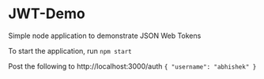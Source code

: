 # JWT-Demo

Simple node application to demonstrate JSON Web Tokens

To start the application, run `npm start`

Post the following to http://localhost:3000/auth
`{
    "username": "abhishek"
}`
